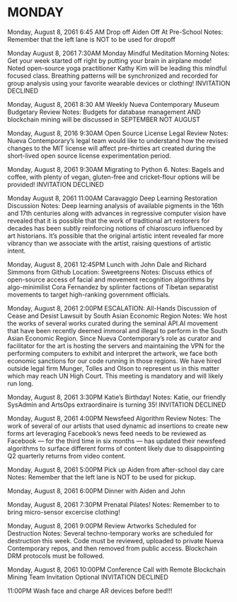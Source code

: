 # MONDAY

Monday, August 8, 2061
6:45 AM
Drop off Aiden Off At Pre-School
Notes: Remember that the left lane is NOT to be used for dropoff

Monday August 8, 2061
7:30AM
Monday Mindful Meditation Morning
Notes: Get your week started off right by putting your brain in airplane mode! Noted open-source yoga practitioner Kathy Kim will be leading this mindful focused class. Breathing patterns will be synchronized and recorded for group analysis using your favorite wearable devices or clothing!
INVITATION DECLINED

Monday, August 8, 2061
8:30 AM
Weekly Nueva Contemporary Museum Budgetary Review
Notes: Budgets for database management AND blockchain mining will be discussed in SEPTEMBER NOT AUGUST

Monday, August 8, 2016
9:30AM
Open Source License Legal Review
Notes: Nueva Contemporary’s legal team would like to understand how the revised changes to the MIT license will affect pre-thirties art created during the short-lived open source license experimentation period. 

Monday, August 8, 2061
9:30AM
Migrating to Python 6.
Notes: Bagels and coffee, with plenty of vegan, gluten-free and cricket-flour options will be provided!
INVITATION DECLINED

Monday August 8, 2061
11:00AM
Caravaggio Deep Learning Restoration Discussion
Notes: Deep learning analysis of available pigments in the 16th and 17th centuries along with advances in regressive computer vision have revealed that it is possible that the work of traditional art restorers for decades has been subtly reinforcing notions of chiaroscuro influenced by art historians. It’s possible that the original artistic intent revealed far more vibrancy than we associate with the artist, raising questions of artistic intent.

Monday, August 8, 2061
12:45PM
Lunch with John Dale and Richard Simmons from Github
Location: Sweetgreens
Notes: Discuss ethics of open-source access of facial and movement recognition algorithms by algo-minimilist Cora Fernandez by splinter factions of Tibetan separatist movements to target high-ranking government officials.

Monday, August 8, 2061
2:00PM
ESCALATION: All-Hands Discussion of Cease and Desist Lawsuit by South Asian Economic Region
Notes: We host the works of several works curated during the seminal API.AI movement that have been recently deemed immoral and illegal to perform in the South Asian Economic Region. Since Nueva Contemporary’s role as curator and facilitator for the art is hosting the servers and maintaining the VPN for the performing computers to exhibit and interpret the artwork, we face both economic sanctions for our code running in those regions. We have hired outside legal firm Munger, Tolles and Olson to represent us in this matter which may reach UN High Court. This meeting is mandatory and will likely run long.

Monday, August 8, 2061
3:30PM
Katie’s Birthday!
Notes: Katie, our friendly SysAdmin and ArtsOps extraordinaire is turning 35!
INVITATION DECLINED

Monday, August 8, 2061
4:00PM Newsfeed Algorithm Review
Notes: The work of several of our artists that used dynamic ad insertions to create new forms art leveraging Facebook’s news feed needs to be reviewed as Facebook — for the third time in six months — has updated their newsfeed algorithms to surface different forms of content likely due to disappointing Q2 quarterly returns from video content.

Monday, August 8, 2061
5:00PM
Pick up Aiden from after-school day care
Notes: Remember that the left lane is NOT to be used for pickup.

Monday, August 8, 2061
6:00PM
Dinner with Aiden and John

Monday, August 8, 2061
7:30PM
Prenatal Pilates!
Notes: Remember to to bring micro-sensor excercise clothing!

Monday, August 8, 2061
9:00PM
Review Artworks Scheduled for Destruction
Notes: Several techno-temporary works are scheduled for destruction this week. Code must be reviewed, uploaded to private Nueva Contemporary repos, and then removed from public access. Blockchain DRM protocols must be followed.

Monday, August 8, 2061
10:00PM
Conference Call with Remote Blockchain Mining Team
Invitation Optional
INVITATION DECLINED

11:00PM
Wash face and charge AR devices before bed!!!
